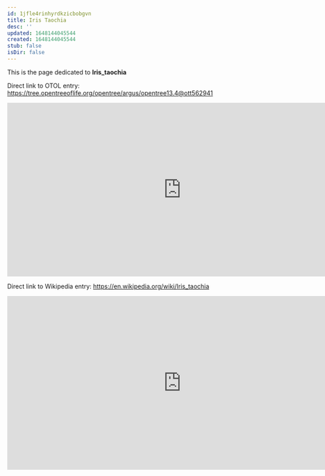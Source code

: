 ```yaml
---
id: 1jfle4rinhyrdkzicbobgvn
title: Iris Taochia
desc: ''
updated: 1648144045544
created: 1648144045544
stub: false
isDir: false
---
```

This is the page dedicated to **Iris_taochia**


Direct link to OTOL entry: https://tree.opentreeoflife.org/opentree/argus/opentree13.4@ott562941



<html>
    <body>
    <iframe src="https://tree.opentreeoflife.org/opentree/argus/opentree13.4@ott562941"
    width="800" height="400" frameborder="0" allowfullscreen> </iframe>
    </body>
</html>
    


Direct link to Wikipedia entry: https://en.wikipedia.org/wiki/Iris_taochia



<html>
    <body>
    <iframe src="https://en.wikipedia.org/wiki/Iris_taochia"
    width="800" height="400" frameborder="0" allowfullscreen> </iframe>
    </body>
</html>
    
